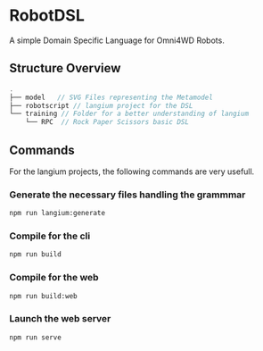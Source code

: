 # RobotDSL
A simple Domain Specific Language for Omni4WD Robots.

## Structure Overview

```c
.
├── model   // SVG Files representing the Metamodel
├── robotscript // langium project for the DSL
└── training // Folder for a better understanding of langium
    └── RPC  // Rock Paper Scissors basic DSL
```

## Commands
For the langium projects, the following commands are very usefull.

### Generate the necessary files handling the grammmar 
```bash
npm run langium:generate
```

### Compile for the cli
```bash
npm run build
```

### Compile for the web
```bash
npm run build:web
```

### Launch the web server
```bash
npm run serve
```
